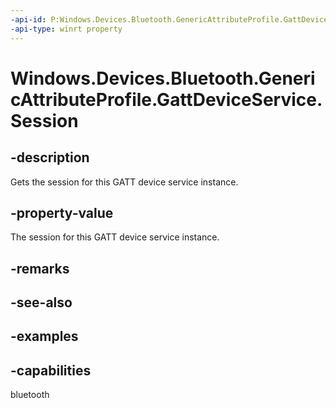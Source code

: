 ```yaml
---
-api-id: P:Windows.Devices.Bluetooth.GenericAttributeProfile.GattDeviceService.Session
-api-type: winrt property
---
```


<!-- Property syntax.
public GattSession Session { get; }
-->

# Windows.Devices.Bluetooth.GenericAttributeProfile.GattDeviceService.Session

## -description
Gets the session for this GATT device service instance.

## -property-value
The session for this GATT device service instance.

## -remarks

## -see-also

## -examples


## -capabilities
bluetooth
